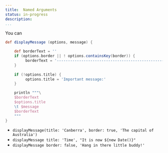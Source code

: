```yaml
---
title:	Named Arguments
status:	in-progress
description:	
...
```


You can 

```groovy
def displayMessage (options, message) {

    def borderText = ''    
    if (options.border || ! options.containsKey(border)) {
         borderText = '-----------------------------------------------------------'
    }
    
    if (!options.title) {
         options.title = 'Important message:'
    }

    println """\
    $borderText
    $options.title
    \t $message
    $borderText
    """
}
```

* `displayMessage(title: 'Canberra', border: true, 'The capital of Australia')`
* `displayMessage title: 'Time', "It is now ${new Date()}"`
* `displayMessage border: false, 'Hang in there little buddy!'`